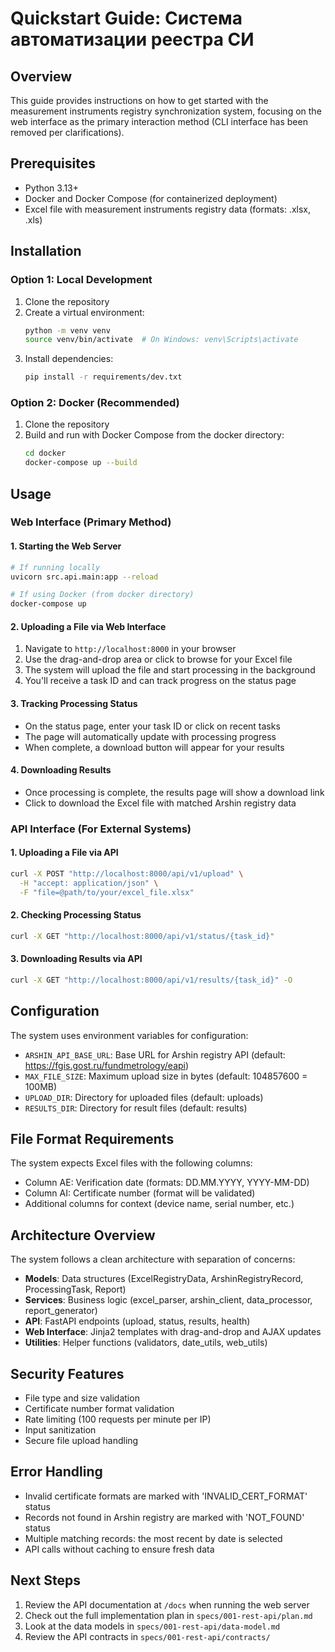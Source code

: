 # Quickstart Guide: Система автоматизации реестра СИ

## Overview
This guide provides instructions on how to get started with the measurement instruments registry synchronization system, focusing on the web interface as the primary interaction method (CLI interface has been removed per clarifications).

## Prerequisites
- Python 3.13+
- Docker and Docker Compose (for containerized deployment)
- Excel file with measurement instruments registry data (formats: .xlsx, .xls)

## Installation

### Option 1: Local Development
1. Clone the repository
2. Create a virtual environment:
   ```bash
   python -m venv venv
   source venv/bin/activate  # On Windows: venv\Scripts\activate
   ```
3. Install dependencies:
   ```bash
   pip install -r requirements/dev.txt
   ```

### Option 2: Docker (Recommended)
1. Clone the repository
2. Build and run with Docker Compose from the docker directory:
   ```bash
   cd docker
   docker-compose up --build
   ```

## Usage

### Web Interface (Primary Method)

#### 1. Starting the Web Server
```bash
# If running locally
uvicorn src.api.main:app --reload

# If using Docker (from docker directory)
docker-compose up
```

#### 2. Uploading a File via Web Interface
1. Navigate to `http://localhost:8000` in your browser
2. Use the drag-and-drop area or click to browse for your Excel file
3. The system will upload the file and start processing in the background
4. You'll receive a task ID and can track progress on the status page

#### 3. Tracking Processing Status
- On the status page, enter your task ID or click on recent tasks
- The page will automatically update with processing progress
- When complete, a download button will appear for your results

#### 4. Downloading Results
- Once processing is complete, the results page will show a download link
- Click to download the Excel file with matched Arshin registry data

### API Interface (For External Systems)

#### 1. Uploading a File via API
```bash
curl -X POST "http://localhost:8000/api/v1/upload" \
  -H "accept: application/json" \
  -F "file=@path/to/your/excel_file.xlsx"
```

#### 2. Checking Processing Status
```bash
curl -X GET "http://localhost:8000/api/v1/status/{task_id}"
```

#### 3. Downloading Results via API
```bash
curl -X GET "http://localhost:8000/api/v1/results/{task_id}" -O
```

## Configuration

The system uses environment variables for configuration:
- `ARSHIN_API_BASE_URL`: Base URL for Arshin registry API (default: https://fgis.gost.ru/fundmetrology/eapi)
- `MAX_FILE_SIZE`: Maximum upload size in bytes (default: 104857600 = 100MB)
- `UPLOAD_DIR`: Directory for uploaded files (default: uploads)
- `RESULTS_DIR`: Directory for result files (default: results)

## File Format Requirements

The system expects Excel files with the following columns:
- Column AE: Verification date (formats: DD.MM.YYYY, YYYY-MM-DD)
- Column AI: Certificate number (format will be validated)
- Additional columns for context (device name, serial number, etc.)

## Architecture Overview

The system follows a clean architecture with separation of concerns:

- **Models**: Data structures (ExcelRegistryData, ArshinRegistryRecord, ProcessingTask, Report)
- **Services**: Business logic (excel_parser, arshin_client, data_processor, report_generator)
- **API**: FastAPI endpoints (upload, status, results, health)
- **Web Interface**: Jinja2 templates with drag-and-drop and AJAX updates
- **Utilities**: Helper functions (validators, date_utils, web_utils)

## Security Features

- File type and size validation
- Certificate number format validation
- Rate limiting (100 requests per minute per IP)
- Input sanitization
- Secure file upload handling

## Error Handling

- Invalid certificate formats are marked with 'INVALID_CERT_FORMAT' status
- Records not found in Arshin registry are marked with 'NOT_FOUND' status
- Multiple matching records: the most recent by date is selected
- API calls without caching to ensure fresh data

## Next Steps

1. Review the API documentation at `/docs` when running the web server
2. Check out the full implementation plan in `specs/001-rest-api/plan.md`
3. Look at the data models in `specs/001-rest-api/data-model.md`
4. Review the API contracts in `specs/001-rest-api/contracts/`